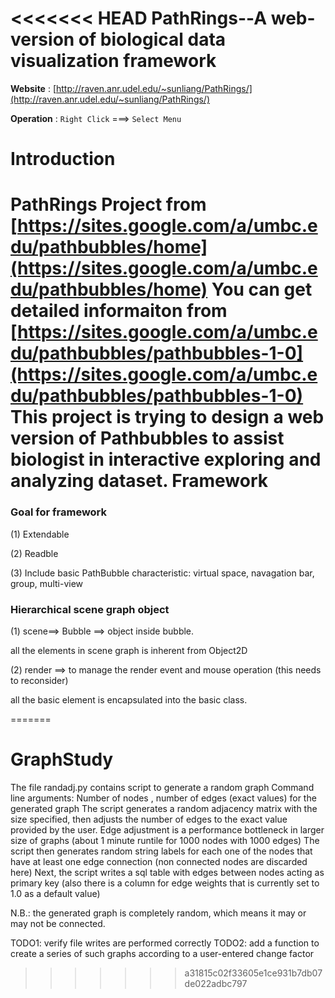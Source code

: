 <<<<<<< HEAD
PathRings--A web-version of biological data visualization framework
============


**Website** : [http://raven.anr.udel.edu/~sunliang/PathRings/](http://raven.anr.udel.edu/~sunliang/PathRings/)

**Operation** : `Right Click`   ===>  `Select Menu`

Introduction
============
   PathRings Project from  [https://sites.google.com/a/umbc.edu/pathbubbles/home](https://sites.google.com/a/umbc.edu/pathbubbles/home)
   You can get detailed informaiton from [https://sites.google.com/a/umbc.edu/pathbubbles/pathbubbles-1-0](https://sites.google.com/a/umbc.edu/pathbubbles/pathbubbles-1-0)  
   This project is trying to design a web version of Pathbubbles to assist biologist in interactive exploring and analyzing dataset.
Framework
============

 ### Goal for framework

 (1) Extendable

 (2) Readble

 (3) Include basic PathBubble characteristic: virtual space, navagation bar, group, multi-view

 ### Hierarchical scene graph object

 (1) scene==> Bubble ==> object inside bubble.

  all the elements in scene graph is inherent from Object2D


 (2) render ==> to manage the render event and mouse operation (this needs to reconsider)

  all the basic element is encapsulated into the basic class.

=======
# GraphStudy
The file randadj.py contains script to generate a random graph
Command line arguments: Number of nodes , number of edges (exact values) for the generated graph
The script generates a random adjacency matrix with the size specified, then adjusts the number of edges to the exact value provided by the user. 
Edge adjustment is a performance bottleneck in larger size of graphs (about 1 minute runtile for 1000 nodes with 1000 edges)
The script then generates random string labels for each one of the nodes that have at least one edge connection (non connected nodes are discarded here)
Next, the script writes a sql table with edges between nodes acting as primary key (also there is a column for edge weights that is currently set to 1.0 as a default value)

N.B.: the generated graph is completely random, which means it may or may not be connected. 

TODO1: verify file writes are performed correctly 
TODO2: add a function to create a series of such graphs according to a user-entered change factor 
>>>>>>> a31815c02f33605e1ce931b7db07de022adbc797

